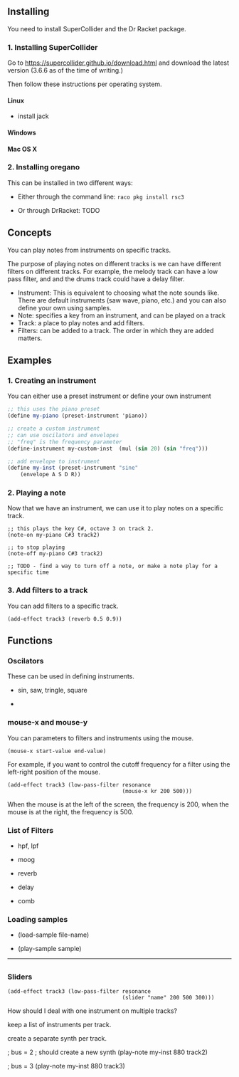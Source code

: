 
## Installing

You need to install SuperCollider and the Dr Racket package.

### 1. Installing SuperCollider

Go to https://supercollider.github.io/download.html and download the latest version (3.6.6 as of the time of writing.)

Then follow these instructions per operating system.

#### Linux

- install jack

#### Windows

#### Mac OS X


### 2. Installing oregano

This can be installed in two different ways:
- Either through the command line: `raco pkg install rsc3`

- Or through DrRacket: TODO



## Concepts

You can play notes from instruments on specific tracks.

The purpose of playing notes on different tracks is we can have different filters on different tracks. For example, the melody track can have a low pass filter, and and the drums track could have a delay filter.


- Instrument: This is equivalent to choosing what the note sounds like. There are default instruments (saw wave, piano, etc.) and you can also define your own using samples.
- Note: specifies a key from an instrument, and can be played on a track
- Track: a place to play notes and add filters.
- Filters: can be added to a track. The order in which they are added matters.


## Examples

### 1. Creating an instrument

You can either use a preset instrument or define your own instrument

```scheme
;; this uses the piano preset
(define my-piano (preset-instrument 'piano))

;; create a custom instrument
;; can use oscilators and envelopes
;; "freq" is the frequency parameter
(define-instrument my-custom-inst  (mul (sin 20) (sin "freq")))

;; add envelope to instrument
(define my-inst (preset-instrument "sine"
    (envelope A S D R))
```

### 2. Playing a note

Now that we have an instrument, we can use it to play notes on a specific track.

    ;; this plays the key C#, octave 3 on track 2.
    (note-on my-piano C#3 track2)
    
    ;; to stop playing
    (note-off my-piano C#3 track2)

    ;; TODO - find a way to turn off a note, or make a note play for a specific time


### 3. Add filters to a track

You can add filters to a specific track.

    (add-effect track3 (reverb 0.5 0.9))


## Functions

### Oscilators

These can be used in defining instruments.

- sin, saw, tringle, square

- 

### mouse-x and mouse-y

You can parameters to filters and instruments using the mouse.

    (mouse-x start-value end-value)

For example, if you want to control the cutoff frequency for a filter using the left-right position of the mouse.

    (add-effect track3 (low-pass-filter resonance 
                                        (mouse-x kr 200 500)))

When the mouse is at the left of the screen, the frequency is 200, when the mouse is at the right, the frequency is 500.

### List of Filters

- hpf, lpf

- moog

- reverb

- delay

- comb

### Loading samples

* (load-sample file-name)

* (play-sample sample)




---


##


### Sliders

    (add-effect track3 (low-pass-filter resonance 
                                        (slider "name" 200 500 300)))


How should I deal with one instrument on multiple tracks?

keep a list of instruments per track.

create a separate synth per track.

; bus = 2
; should create a new synth
(play-note my-inst 880 track2)


; bus = 3
(play-note my-inst 880 track3)









